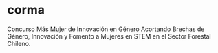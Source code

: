 # corma
Concurso Más Mujer de Innovación en Género Acortando Brechas de Género, Innovación y Fomento a Mujeres en STEM en el Sector Forestal Chileno.
